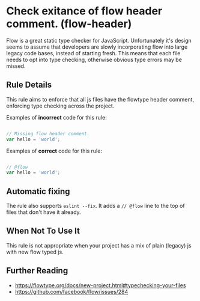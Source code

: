 # Check exitance of flow header comment. (flow-header)

Flow is a great static type checker for JavaScript. Unfortunately it's design
seems to assume that developers are slowly incorporating flow into large legacy
code bases, instead of starting fresh. This means that each file needs to opt
into type checking, otherwise obvious type errors may be missed.


## Rule Details

This rule aims to enforce that all js files have the flowtype header comment,
enforcing type checking across the project.

Examples of **incorrect** code for this rule:

```js

// Missing flow header comment.
var hello = 'world';

```

Examples of **correct** code for this rule:

```js

// @flow
var hello = 'world';

```

## Automatic fixing

The rule also supports `eslint --fix`. It adds a `// @flow` line to the top
of files that don't have it already.

## When Not To Use It

This rule is not appropriate when your project has a mix of plain (legacy) js with new flow typed js.

## Further Reading

- https://flowtype.org/docs/new-project.html#typechecking-your-files
- https://github.com/facebook/flow/issues/284
